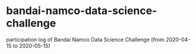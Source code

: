 # bandai-namco-data-science-challenge
participation log of Bandai Namco Data Science Challenge (from 2020-04-15 to 2020-05-15)
